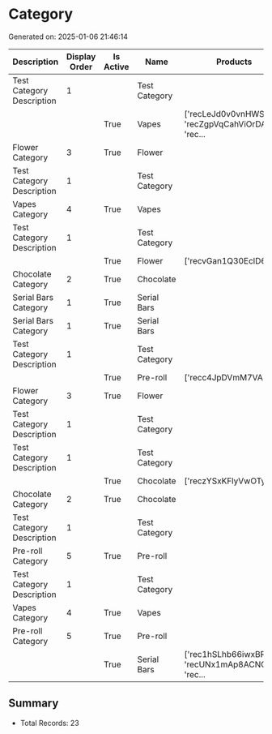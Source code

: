 # Category

Generated on: 2025-01-06 21:46:14

| Description | Display Order | Is Active | Name | Products | Slug |
| --- | --- | --- | --- | --- | --- |
| Test Category Description | 1 |  | Test Category |  | test-category |
|  |  | True | Vapes | ['recLeJd0v0vnHWS1e', 'recZgpVqCahViOrDA', 'rec... |  |
| Flower Category | 3 | True | Flower |  |  |
| Test Category Description | 1 |  | Test Category |  | test-category |
| Vapes Category | 4 | True | Vapes |  |  |
| Test Category Description | 1 |  | Test Category |  | test-category |
|  |  | True | Flower | ['recvGan1Q30EclD6y'] |  |
| Chocolate Category | 2 | True | Chocolate |  |  |
| Serial Bars Category | 1 | True | Serial Bars |  |  |
| Serial Bars Category | 1 | True | Serial Bars |  |  |
| Test Category Description | 1 |  | Test Category |  | test-category |
|  |  | True | Pre-roll | ['recc4JpDVmM7VA3AE'] |  |
| Flower Category | 3 | True | Flower |  |  |
| Test Category Description | 1 |  | Test Category |  | test-category |
| Test Category Description | 1 |  | Test Category |  | test-category |
|  |  | True | Chocolate | ['reczYSxKFlyVwOTye'] |  |
| Chocolate Category | 2 | True | Chocolate |  |  |
| Test Category Description | 1 |  | Test Category |  | test-category |
| Pre-roll Category | 5 | True | Pre-roll |  |  |
| Test Category Description | 1 |  | Test Category |  | test-category |
| Vapes Category | 4 | True | Vapes |  |  |
| Pre-roll Category | 5 | True | Pre-roll |  |  |
|  |  | True | Serial Bars | ['rec1hSLhb66iwxBRS', 'recUNx1mAp8ACNQzd', 'rec... |  |

## Summary
- Total Records: 23
